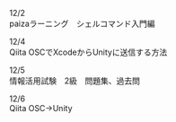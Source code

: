 12/2<br>
paizaラーニング　シェルコマンド入門編<br>

12/4<br>
Qiita OSCでXcodeからUnityに送信する方法<br>

12/5<br>
情報活用試験　2級　問題集、過去問<br>

12/6<br>
Qiita OSC→Unity <br>


